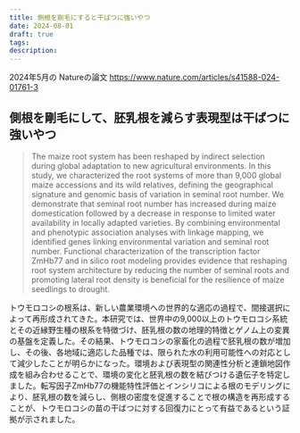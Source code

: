 ```yaml
---
title: 側根を剛毛にすると干ばつに強いやつ
date: 2024-08-01
draft: true
tags:
description:
---
```


2024年5月の Natureの論文
https://www.nature.com/articles/s41588-024-01761-3

## 側根を剛毛にして、胚乳根を減らす表現型は干ばつに強いやつ

> The maize root system has been reshaped by indirect selection during global adaptation to new agricultural environments. In this study, we characterized the root systems of more than 9,000 global maize accessions and its wild relatives, defining the geographical signature and genomic basis of variation in seminal root number. We demonstrate that seminal root number has increased during maize domestication followed by a decrease in response to limited water availability in locally adapted varieties. By combining environmental and phenotypic association analyses with linkage mapping, we identified genes linking environmental variation and seminal root number. Functional characterization of the transcription factor ZmHb77 and in silico root modeling provides evidence that reshaping root system architecture by reducing the number of seminal roots and promoting lateral root density is beneficial for the resilience of maize seedlings to drought.

トウモロコシの根系は、新しい農業環境への世界的な適応の過程で、間接選択によって再形成されてきた。本研究では、世界中の9,000以上のトウモロコシ系統とその近縁野生種の根系を特徴づけ、胚乳根の数の地理的特徴とゲノム上の変異の基盤を定義した。その結果、トウモロコシの家畜化の過程で胚乳根の数が増加し、その後、各地域に適応した品種では、限られた水の利用可能性への対応として減少したことが明らかになった。環境および表現型の関連性分析と連鎖地図作成を組み合わせることで、環境の変化と胚乳根の数を結びつける遺伝子を特定しました。転写因子ZmHb77の機能特性評価とインシリコによる根のモデリングにより、胚乳根の数を減らし、側根の密度を促進することで根の構造を再形成することが、トウモロコシの苗の干ばつに対する回復力にとって有益であるという証拠が示されました。
